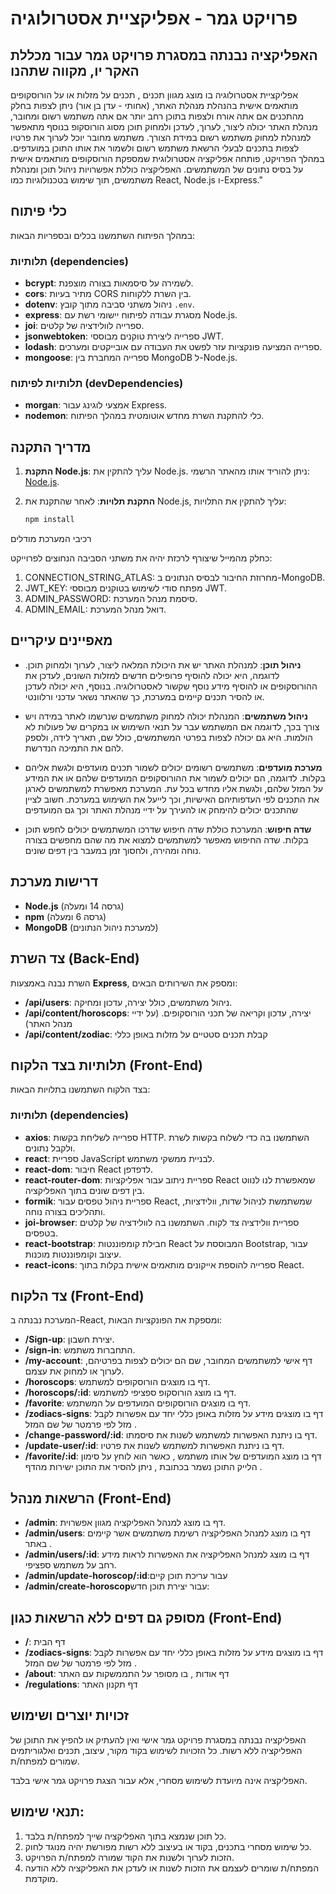 # פרויקט גמר - אפליקציית אסטרולוגיה

## האפליקציה נבנתה במסגרת פרויקט גמר עבור מכללת האקר יו, מקווה שתהנו

אפליקציית אסטרולוגיה בו מוצג מגוון תכנים , תכנים על מזלות או על הורוסקופים מותאמים אישית בהנהלת מנהלת האתר, (אחותי - עדן בן אור) ניתן לצפות בחלק מהתכנים אם אתה אורח ולצפות בתוכן רחב יותר אם אתה משתמש רשום ומחובר,
מנהלת האתר יכולה ליצור, לערוך, לעדכן ולמחוק תוכן מסוג הורוסקופ בנוסף מתאפשר למנהלת למחוק משתמש רשום במידת הצורך.
משתמש מחובר יוכל לערוך את פרטיו לצפות בתכנים לבעלי הרשאת משתמש רשום ולשמור את אותו התוכן במועדפים.
במהלך הפרויקט, פותחה אפליקציה אסטרולוגית שמספקת הורוסקופים מותאמים אישית על בסיס נתונים של המשתמשים. האפליקציה כוללת אפשרויות ניהול תוכן ומנהלת משתמשים, תוך שימוש בטכנולוגיות כמו React, Node.js ו-Express."

## כלי פיתוח

במהלך הפיתוח השתמשנו בכלים ובספריות הבאות:

### תלותיות (dependencies)

- **bcrypt**: לשמירה על סיסמאות בצורה מוצפנת.
- **cors**: מתיר בעיות CORS בין השרת ללקוחות.
- **dotenv**: ניהול משתני סביבה מתוך קובץ `.env`.
- **express**: מסגרת עבודה לפיתוח יישומי רשת עם Node.js.
- **joi**: ספרייה לוולידציה של קלטים.
- **jsonwebtoken**: ספרייה ליצירת טוקנים מבוססי JWT.
- **lodash**: ספרייה המציעה פונקציות עזר לפשט את העבודה עם אובייקטים ומערכים.
- **mongoose**: ספרייה המחברת בין MongoDB ל-Node.js.

### תלותיות לפיתוח (devDependencies)

- **morgan**: אמצעי לוגינג עבור Express.
- **nodemon**: כלי להתקנת השרת מחדש אוטומטית במהלך הפיתוח.

## מדריך התקנה

1. **התקנת Node.js**:
   עליך להתקין את Node.js. ניתן להוריד אותו מהאתר הרשמי: [Node.js](https://nodejs.org/).

2. **התקנת תלויות**:
   לאחר שהתקנת את Node.js, עליך להתקין את התלויות:
   ```bash
   npm install
   ```

רכיבי המערכת
מודלים

כחלק מהמייל שיצורף לרכזת יהיה את משתני הסביבה הנחוצים לפרוייקט:

1. CONNECTION_STRING_ATLAS: מחרוזת החיבור לבסיס הנתונים ב-MongoDB.
2. JWT_KEY: מפתח סודי לשימוש בטוקנים מבוססי JWT.
3. ADMIN_PASSWORD: סיסמת מנהל המערכת.
4. ADMIN_EMAIL: דואל מנהל המערכת.

## מאפיינים עיקריים

- **ניהול תוכן**: למנהלת האתר יש את היכולת המלאה ליצור, לערוך ולמחוק תוכן. לדוגמה, היא יכולה להוסיף פרופילים חדשים למזלות השונים, לעדכן את ההורוסקופים או להוסיף מידע נוסף שקשור לאסטרולוגיה. בנוסף, היא יכולה לעדכן או להסיר תכנים קיימים במערכת, כך שהאתר נשאר עדכני ורלוונטי.

- **ניהול משתמשים**: המנהלת יכולה למחוק משתמשים שנרשמו לאתר במידה ויש צורך בכך, לדוגמה אם המשתמש עבר על תנאי השימוש או במקרים של פעולות לא הולמות. היא גם יכולה לצפות בפרטי המשתמשים, כולל שם, תאריך לידה, ולספק להם את התמיכה הנדרשת.

- **מערכת מועדפים**: משתמשים רשומים יכולים לשמור תכנים מועדפים ולגשת אליהם בקלות. לדוגמה, הם יכולים לשמור את ההורוסקופים המועדפים שלהם או את המידע על המזל שלהם, ולגשת אליו מחדש בכל עת. המערכת מאפשרת למשתמשים לארגן את התכנים לפי העדפותיהם האישיות, וכך לייעל את השימוש במערכת.
  חשוב לציין שהתכנים יכולים להימחק או להעירך על ידיי מנהלת האתר וכך גם המועדפים

- **שדה חיפוש**: המערכת כוללת שדה חיפוש שדרכו המשתמשים יכולים לחפש תוכן בקלות. שדה החיפוש מאפשר למשתמשים למצוא את מה שהם מחפשים בצורה נוחה ומהירה, ולחסוך זמן במעבר בין דפים שונים.

## דרישות מערכת

- **Node.js** (גרסה 14 ומעלה)
- **npm** (גרסה 6 ומעלה)
- **MongoDB** (למערכת ניהול הנתונים)

## צד השרת (Back-End)

השרת נבנה באמצעות **Express**, ומספק את השירותים הבאים:

- **/api/users**: ניהול משתמשים, כולל יצירה, עדכון ומחיקה.
- **/api/content/horoscops**: יצירה, עדכון וקריאה של תכני הורוסקופים. (על ידיי מנהל האתר)
- **/api/content/zodiac**: קבלת תכנים סטטיים על מזלות באופן כללי

## תלותיות בצד הלקוח (Front-End)

בצד הלקוח השתמשנו בתלויות הבאות:

### תלותיות (dependencies)

- **axios**: ספרייה לשליחת בקשות HTTP. השתמשנו בה כדי לשלוח בקשות לשרת ולקבל נתונים.
- **react**: ספריית JavaScript לבניית ממשקי משתמש.
- **react-dom**: חיבור React לדפדפן.
- **react-router-dom**: ספריית ניתוב עבור אפליקציות React שמאפשרת לנו לנווט בין דפים שונים בתוך האפליקציה.
- **formik**: ספריית ניהול טפסים עבור React, שמשתמשת לניהול שדות, וולידציות, ותהליכים בצורה נוחה.
- **joi-browser**: ספריית וולידציה צד לקוח. השתמשנו בה לוולידציה של קלטים בטפסים.
- **react-bootstrap**: חבילת קומפוננטות React המבוססת על Bootstrap, עבור עיצוב וקומפוננטות מוכנות.
- **react-icons**: ספרייה להוספת אייקונים מותאמים אישית בקלות בתוך React.

## צד הלקוח (Front-End)

המערכת נבנתה ב-React, ומספקת את הפונקציות הבאות:

- **/Sign-up**: יצירת חשבון.
- **/sign-in**: התחברות משתמש.
- **/my-account**: דף אישי למשתמשים המחובר, שם הם יכולים לצפות בפרטיהם, לערוך או למחוק את עצמם.
- **/horoscops**: דף בו מוצגים הורוסקופים למשתמש.
- **/horoscops/:id**: דף בו מוצג הורוסקופ ספציפי למשתמש.
- **/favorite**: דף בו מוצגים הורוסקופים המועדפים על המשתמש.
- **/zodiacs-signs**: דף בו מוצגים מידע על מזלות באופן כללי יחד עם אפשרות לקבל מזל לפי פרמטר של שם המזל .
- **/change-password/:id**: דף בו ניתנת האפשרות למשתמש לשנות את סיסמתו.
- **/update-user/:id**: דף בו ניתנת האפשרות למשתמש לשנות את פרטיו.
- **/favorite/:id**: דף בו מוצג המועדפים של אותו משתמש , כאשר הוא לוחץ על סימון הלייק התוכן נשמר בכתובת , ניתן להסיר את התוכן ישירות מהדף .

## הרשאות מנהל (Front-End)

- **/admin**: דף בו מוצג למנהל האפליקציה מגוון אפשרוית.
- **/admin/users**: דף בו מוצג למנהל האפליקציה רשימת משתמשים אשר קיימים באתר .
- **/admin/users/:id**: דף בו מוצג למנהל האפליקציה את האפשרות לראות מידע רחב על משתמש ספציפי.
- **/admin/update-horoscop/:id**:עבור עריכת תוכן קיים
- **/admin/create-horoscop**עבור יצירת תוכן חדש:

## מסופק גם דפים ללא הרשאות כגון (Front-End)

- **/**: דף הבית
- **/zodiacs-signs**: דף בו מוצגים מידע על מזלות באופן כללי יחד עם אפשרות לקבל מזל לפי פרמטר של שם המזל .
- **/about**: דף אודות , בו מסופר על התממשקות עם האתר
- **/regulations**: דף תקנון האתר

## זכויות יוצרים ושימוש

האפליקציה נבנתה במסגרת פרויקט גמר אישי ואין להעתיק או להפיץ את התוכן של האפליקציה ללא רשות. כל הזכויות לשימוש בקוד מקור, עיצוב, תכנים ואלגוריתמים שמורים למפתח/ת.

האפליקציה אינה מיועדת לשימוש מסחרי, אלא עבור הצגת פרויקט גמר אישי בלבד.

## תנאי שימוש:

1. כל תוכן שנמצא בתוך האפליקציה שייך למפתח/ת בלבד.
2. כל שימוש מסחרי בתכנים, בקוד או בעיצוב ללא רשות מפורשת יהיה מנוגד לחוק.
3. הזכות לערוך ולשנות את הקוד שמורה למפתח/ת הפרויקט.
4. המפתח/ת שומרים לעצמם את הזכות לשנות או לעדכן את האפליקציה ללא הודעה מוקדמת.
